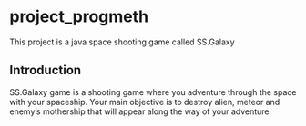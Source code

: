 # project_progmeth
This project is a java space shooting game called SS.Galaxy
## Introduction
SS.Galaxy game is a shooting game where you adventure through the
space with your spaceship. Your main objective is to destroy alien, meteor and
enemy’s mothership that will appear along the way of your adventure
